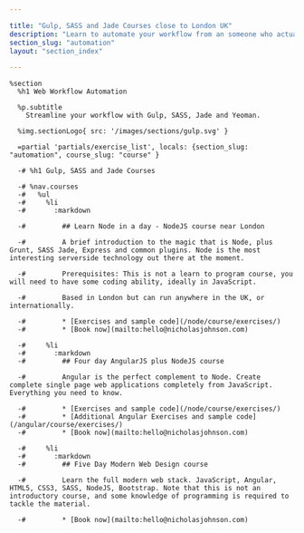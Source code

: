 ```yaml
---

title: "Gulp, SASS and Jade Courses close to London UK"
description: "Learn to automate your workflow from an someone who actually uses it. Live coding, Q&A,practical workshops, deep theory and lots of real world exercises."
section_slug: "automation"
layout: "section_index"

---
```


    %section
      %h1 Web Workflow Automation

      %p.subtitle
        Streamline your workflow with Gulp, SASS, Jade and Yeoman.

      %img.sectionLogo{ src: '/images/sections/gulp.svg' }

      =partial 'partials/exercise_list', locals: {section_slug: "automation", course_slug: "course" }

      -# %h1 Gulp, SASS and Jade Courses

      -# %nav.courses
      -#   %ul
      -#     %li
      -#       :markdown

      -#         ## Learn Node in a day - NodeJS course near London

      -#         A brief introduction to the magic that is Node, plus Grunt, SASS Jade, Express and common plugins. Node is the most interesting serverside technology out there at the moment.

      -#         Prerequisites: This is not a learn to program course, you will need to have some coding ability, ideally in JavaScript.

      -#         Based in London but can run anywhere in the UK, or internationally.

      -#         * [Exercises and sample code](/node/course/exercises/)
      -#         * [Book now](mailto:hello@nicholasjohnson.com)

      -#     %li
      -#       :markdown
      -#         ## Four day AngularJS plus NodeJS course

      -#         Angular is the perfect complement to Node. Create complete single page web applications completely from JavaScript. Everything you need to know.

      -#         * [Exercises and sample code](/node/course/exercises/)
      -#         * [Additional Angular Exercises and sample code](/angular/course/exercises/)
      -#         * [Book now](mailto:hello@nicholasjohnson.com)

      -#     %li
      -#       :markdown
      -#         ## Five Day Modern Web Design course

      -#         Learn the full modern web stack. JavaScript, Angular, HTML5, CSS3, SASS, NodeJS, Bootstrap. Note that this is not an introductory course, and some knowledge of programming is required to tackle the material.

      -#         * [Book now](mailto:hello@nicholasjohnson.com)
